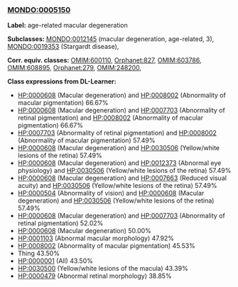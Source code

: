 
### [MONDO:0005150](http://purl.obolibrary.org/obo/MONDO_0005150)
**Label:** age-related macular degeneration

**Subclasses:** [MONDO:0012145](http://purl.obolibrary.org/obo/MONDO_0012145) (macular degeneration, age-related, 3), [MONDO:0019353](http://purl.obolibrary.org/obo/MONDO_0019353) (Stargardt disease), 

**Corr. equiv. classes:** [OMIM:600110](http://purl.obolibrary.org/obo/OMIM_600110), [Orphanet:827](http://www.orpha.net/ORDO/Orphanet_827), [OMIM:603786](http://purl.obolibrary.org/obo/OMIM_603786), [OMIM:608895](http://purl.obolibrary.org/obo/OMIM_608895), [Orphanet:279](http://www.orpha.net/ORDO/Orphanet_279), [OMIM:248200](http://purl.obolibrary.org/obo/OMIM_248200), 

**Class expressions from DL-Learner:**

- [HP:0000608](http://purl.obolibrary.org/obo/HP_0000608) (Macular degeneration) and [HP:0008002](http://purl.obolibrary.org/obo/HP_0008002) (Abnormality of macular pigmentation) 66.67%
- [HP:0000608](http://purl.obolibrary.org/obo/HP_0000608) (Macular degeneration) and [HP:0007703](http://purl.obolibrary.org/obo/HP_0007703) (Abnormality of retinal pigmentation) and [HP:0008002](http://purl.obolibrary.org/obo/HP_0008002) (Abnormality of macular pigmentation) 66.67%
- [HP:0007703](http://purl.obolibrary.org/obo/HP_0007703) (Abnormality of retinal pigmentation) and [HP:0008002](http://purl.obolibrary.org/obo/HP_0008002) (Abnormality of macular pigmentation) 57.49%
- [HP:0000608](http://purl.obolibrary.org/obo/HP_0000608) (Macular degeneration) and [HP:0030506](http://purl.obolibrary.org/obo/HP_0030506) (Yellow/white lesions of the retina) 57.49%
- [HP:0000608](http://purl.obolibrary.org/obo/HP_0000608) (Macular degeneration) and [HP:0012373](http://purl.obolibrary.org/obo/HP_0012373) (Abnormal eye physiology) and [HP:0030506](http://purl.obolibrary.org/obo/HP_0030506) (Yellow/white lesions of the retina) 57.49%
- [HP:0000608](http://purl.obolibrary.org/obo/HP_0000608) (Macular degeneration) and [HP:0007663](http://purl.obolibrary.org/obo/HP_0007663) (Reduced visual acuity) and [HP:0030506](http://purl.obolibrary.org/obo/HP_0030506) (Yellow/white lesions of the retina) 57.49%
- [HP:0000504](http://purl.obolibrary.org/obo/HP_0000504) (Abnormality of vision) and [HP:0000608](http://purl.obolibrary.org/obo/HP_0000608) (Macular degeneration) and [HP:0030506](http://purl.obolibrary.org/obo/HP_0030506) (Yellow/white lesions of the retina) 57.49%
- [HP:0000608](http://purl.obolibrary.org/obo/HP_0000608) (Macular degeneration) and [HP:0007703](http://purl.obolibrary.org/obo/HP_0007703) (Abnormality of retinal pigmentation) 52.02%
- [HP:0000608](http://purl.obolibrary.org/obo/HP_0000608) (Macular degeneration) 50.00%
- [HP:0001103](http://purl.obolibrary.org/obo/HP_0001103) (Abnormal macular morphology) 47.92%
- [HP:0008002](http://purl.obolibrary.org/obo/HP_0008002) (Abnormality of macular pigmentation) 45.53%
- Thing 43.50%
- [HP:0000001](http://purl.obolibrary.org/obo/HP_0000001) (All) 43.50%
- [HP:0030500](http://purl.obolibrary.org/obo/HP_0030500) (Yellow/white lesions of the macula) 43.39%
- [HP:0000479](http://purl.obolibrary.org/obo/HP_0000479) (Abnormal retinal morphology) 38.85%



